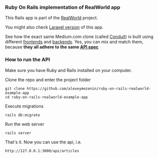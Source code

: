 ### Ruby On Rails implementation of RealWorld app

This Rails app is part of the [RealWorld](https://github.com/gothinkster/realworld) project.

You might also check [Laravel version](https://github.com/alexeymezenin/laravel-realworld-example-app) of this app.

See how the exact same Medium.com clone (called [Conduit](https://demo.realworld.io)) is built using different [frontends](https://codebase.show/projects/realworld?category=frontend) and [backends](https://codebase.show/projects/realworld?category=backend). Yes, you can mix and match them, because **they all adhere to the same [API spec](https://gothinkster.github.io/realworld/docs/specs/backend-specs/introduction)**

### How to run the API

Make sure you have Ruby and Rails installed on your computer.

Clone the repo and enter the project folder

```
git clone https://github.com/alexeymezenin/ruby-on-rails-realworld-example-app
cd ruby-on-rails-realworld-example-app
```

Execute migrations

```
rails db:migrate
```

Run the web server

```
rails server
```

That's it. Now you can use the api, i.e.

```
http://127.0.0.1:3000/api/articles
```
